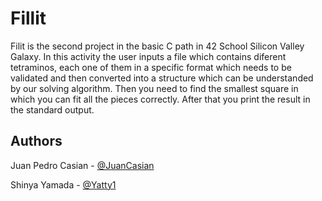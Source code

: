 # Fillit

Filit is the second project in the basic C path in 42 School Silicon Valley Galaxy. In this activity the user inputs a file which contains diferent tetraminos, each one of them in a specific format which needs to be validated and then converted into a structure which can be understanded by our solving algorithm. Then you need to find the smallest square in which you can fit all the pieces correctly. After that you print the result in the standard output. 

## Authors

Juan Pedro Casian - [@JuanCasian](https://github.com/JuanCasian)

Shinya Yamada - [@Yatty1](https://github.com/Yatty1)
